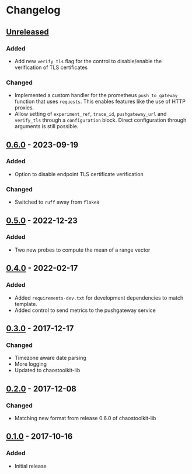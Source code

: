 # Changelog

## [Unreleased][]

[Unreleased]: https://github.com/chaostoolkit/chaostoolkit-prometheus/compare/0.6.0...HEAD

### Added

- Add new `verify_tls` flag for the control to disable/enable the verification of TLS certificates

### Changed

- Implemented a custom handler for the prometheus `push_to_gateway` function that uses `requests`.
  This enables features like the use of HTTP proxies.
- Allow setting of `experiment_ref`, `trace_id`, `pushgateway_url` and `verify_tls` through a
  `configuration` block. Direct configuration through arguments is still possible.

## [0.6.0][] - 2023-09-19

[0.6.0]: https://github.com/chaostoolkit/chaostoolkit-prometheus/compare/0.5.0...0.6.0

### Added

- Option to disable endpoint TLS certificate verification 

### Changed

- Switched to `ruff` away from `flake8`

## [0.5.0][] - 2022-12-23

[0.5.0]: https://github.com/chaostoolkit/chaostoolkit-prometheus/compare/0.4.0...0.5.0

### Added

- Two new probes to compute the mean of a range vector

## [0.4.0][] - 2022-02-17

[0.4.0]: https://github.com/chaostoolkit/chaostoolkit-prometheus/compare/0.3.0...0.4.0

### Added

-   Added `requirements-dev.txt` for development dependencies to match template.
-   Added control to send metrics to the pushgateway service

## [0.3.0][] - 2017-12-17

[0.3.0]: https://github.com/chaostoolkit/chaostoolkit-prometheus/compare/0.2.0...0.3.0

### Changed

- Timezone aware date parsing
- More logging
- Updated to chaostoolkit-lib

## [0.2.0][] - 2017-12-08

[0.2.0]: https://github.com/chaostoolkit/chaostoolkit-prometheus/compare/0.1.0...0.2.0

### Changed

-   Matching new format from release 0.6.0 of chaostoolkit-lib

## [0.1.0][] - 2017-10-16

[0.1.0]: https://github.com/chaostoolkit/chaostoolkit-prometheus/tree/0.1.0

### Added

-   Initial release
